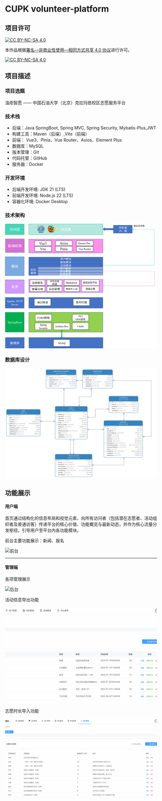 # CUPK volunteer-platform

## 项目许可


 [![CC BY-NC-SA 4.0][cc-by-nc-sa-shield]][cc-by-nc-sa]

本作品根据[署名—非商业性使用—相同方式共享 4.0 协议][cc-by-nc-sa]进行许可。

[![CC BY-NC-SA 4.0][cc-by-nc-sa-image]][cc-by-nc-sa]

[cc-by-nc-sa]: http://creativecommons.org/licenses/by-nc-sa/4.0/
[cc-by-nc-sa-image]: https://licensebuttons.net/l/by-nc-sa/4.0/88x31.png
[cc-by-nc-sa-shield]: https://img.shields.io/badge/License-CC%20BY--NC--SA%204.0-lightgrey.svg



## 项目描述

### 项目选题

油炬智愿 —— 中国石油大学（北京）克拉玛依校区志愿服务平台

### 技术栈

- 后端：Java SpringBoot, Spring MVC, Spring Security, Mybatis-Plus,JWT
- 构建工具：Maven（后端）,Vite（前端）
- 前端： Vue3、Pinia、Vue Router、Axios、Element Plus
- 数据库：MySQL
- 版本管理：Git
- 代码托管：GitHub
- 服务器：Docker

### 开发环境

- 后端开发环境: JDK 21 (LTS)
- 前端开发环境: Node.js 22 (LTS)
- 容器化环境: Docker Desktop 

### 技术架构

![架构图](README.assets/架构图.png)

### 数据库设计

![Diagram ](README.assets/Diagram.png)

## 功能展示

#### 用户端

首页通过结构化的信息布局和视觉元素，向所有访问者（包括潜在志愿者、活动组织者及普通访客）传递平台的核心价值、功能概览与最新动态，并作为核心流量分发枢纽，引导用户至平台内各功能模块。

前台主要功能展示：新闻、报名

![前台](README.assets/前台.gif)

---

#### 管理端

各项管理展示

![后台](README.assets/后台.gif)

活动信息导出功能

![导出](README.assets/导出.gif)

志愿时长导入功能

![导入2.0](README.assets/导入2.0.gif)

